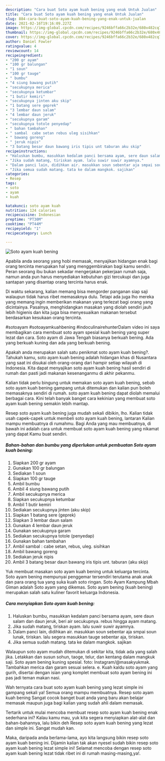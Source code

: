 ```yaml
---
description: "Cara buat Soto ayam kuah bening yang enak Untuk Jualan"
title: "Cara buat Soto ayam kuah bening yang enak Untuk Jualan"
slug: 884-cara-buat-soto-ayam-kuah-bening-yang-enak-untuk-jualan
date: 2021-02-16T19:16:09.227Z
image: https://img-global.cpcdn.com/recipes/9246bffa66c2b32e/680x482cq70/soto-ayam-kuah-bening-foto-resep-utama.jpg
thumbnail: https://img-global.cpcdn.com/recipes/9246bffa66c2b32e/680x482cq70/soto-ayam-kuah-bening-foto-resep-utama.jpg
cover: https://img-global.cpcdn.com/recipes/9246bffa66c2b32e/680x482cq70/soto-ayam-kuah-bening-foto-resep-utama.jpg
author: Daniel Fowler
ratingvalue: 4
reviewcount: 14
recipeingredient:
- "200 gr ayam"
- "100 gr balungan"
- "1 soun"
- "100 gr tauge"
- " bumbu"
- "4 siung bawang putih"
- "secukupnya merica"
- "secukupnya ketumbar"
- "1 butir kemiri"
- "secukupnya jinten aku skip"
- "1 batang sere geprek"
- "3 lembar daun salam"
- "4 lembar daun jeruk"
- "secukupnya garam"
- "secukupnya totole penyedap"
- " bahan tambahan"
- " sambal  cabe setan rebus uleg sisihkan"
- " bawang goreng"
- " jeruk nipis"
- "3 batang besar daun bawang iris tipis unt taburan aku skip"
recipeinstructions:
- "Haluskan bumbu, masukkan kedalam panci bersama ayam, sere daun salam dan daun jeruk, beri air secukupnya. rebus hingga ayam matang."
- "Jika sudah matang, tiriskan ayam. lalu suwir suwir ayamnya."
- "Dalam panci lain, didihkan air. masukkan soun sebentar aja smpai soun lunak, tiriskan. lalu segera masukkan tauge sebentar aja, tiriskan."
- "Jika semua sudah matang. tata ke dalam mangkok. sajikan"
categories:
- Resep
tags:
- soto
- ayam
- kuah

katakunci: soto ayam kuah 
nutrition: 124 calories
recipecuisine: Indonesian
preptime: "PT30M"
cooktime: "PT44M"
recipeyield: "1"
recipecategory: Lunch

---
```



![Soto ayam kuah bening](https://img-global.cpcdn.com/recipes/9246bffa66c2b32e/680x482cq70/soto-ayam-kuah-bening-foto-resep-utama.jpg)

Apabila anda seorang yang hobi memasak, menyajikan hidangan enak bagi orang tercinta merupakan hal yang menggembirakan bagi kamu sendiri. Peran seorang ibu bukan sekadar mengerjakan pekerjaan rumah saja, namun anda pun harus menyediakan kebutuhan gizi tercukupi dan juga santapan yang disantap orang tercinta harus enak.

Di waktu  sekarang, kalian memang bisa mengorder panganan siap saji walaupun tidak harus ribet memasaknya dulu. Tetapi ada juga lho mereka yang memang ingin memberikan makanan yang terlezat bagi orang yang dicintainya. Pasalnya, menghidangkan masakan yang diolah sendiri jauh lebih higienis dan kita juga bisa menyesuaikan makanan tersebut berdasarkan kesukaan orang tercinta. 

#sotoayam #sotoayamkuahbening #indoculinairehunterDalam video ini saya membagikan cara membuat soto ayam spesial kuah bening yang super lezat dan cara. Soto ayam di Jawa Tengah biasanya berkuah bening. Ada yang berkuah kuning dan ada yang berkuah bening.

Apakah anda merupakan salah satu penikmat soto ayam kuah bening?. Tahukah kamu, soto ayam kuah bening adalah hidangan khas di Nusantara yang saat ini disukai oleh orang-orang dari hampir setiap wilayah di Indonesia. Kita dapat menyajikan soto ayam kuah bening hasil sendiri di rumah dan pasti jadi makanan kesenanganmu di akhir pekanmu.

Kalian tidak perlu bingung untuk memakan soto ayam kuah bening, sebab soto ayam kuah bening gampang untuk ditemukan dan kalian pun boleh memasaknya sendiri di rumah. soto ayam kuah bening dapat diolah memalui berbagai cara. Kini telah banyak banget cara kekinian yang membuat soto ayam kuah bening semakin lebih mantap.

Resep soto ayam kuah bening juga mudah sekali dibikin, lho. Kalian tidak usah capek-capek untuk membeli soto ayam kuah bening, lantaran Kalian mampu membuatnya di rumahmu. Bagi Anda yang mau membuatnya, di bawah ini adalah cara untuk membuat soto ayam kuah bening yang nikamat yang dapat Kamu buat sendiri.

<!--inarticleads1-->

##### Bahan-bahan dan bumbu yang diperlukan untuk pembuatan Soto ayam kuah bening:

1. Siapkan 200 gr ayam
1. Gunakan 100 gr balungan
1. Sediakan 1 soun
1. Siapkan 100 gr tauge
1. Ambil  bumbu
1. Ambil 4 siung bawang putih
1. Ambil secukupnya merica
1. Siapkan secukupnya ketumbar
1. Ambil 1 butir kemiri
1. Sediakan secukupnya jinten (aku skip)
1. Siapkan 1 batang sere (geprek)
1. Siapkan 3 lembar daun salam
1. Gunakan 4 lembar daun jeruk
1. Gunakan secukupnya garam
1. Sediakan secukupnya totole (penyedap)
1. Gunakan  bahan tambahan
1. Ambil  sambal : cabe setan, rebus, uleg. sisihkan
1. Ambil  bawang goreng
1. Sediakan  jeruk nipis
1. Ambil 3 batang besar daun bawang iris tipis unt. taburan (aku skip)


Yuk membuat masakan soto ayam kuah bening untuk keluarga tercinta. Soto ayam bening mempunyai penggemar tersendiri terutama anak anak dan para orang tua yang suka kuah soto ringan. Soto Ayam Kampung Mbah Giman adalah Soto ayam yang dikemas. Soto ayam bening (kuah bening) merupakan salah satu kuliner favorit keluarga Indonesia. 

<!--inarticleads2-->

##### Cara menyiapkan Soto ayam kuah bening:

1. Haluskan bumbu, masukkan kedalam panci bersama ayam, sere daun salam dan daun jeruk, beri air secukupnya. rebus hingga ayam matang.
1. Jika sudah matang, tiriskan ayam. lalu suwir suwir ayamnya.
1. Dalam panci lain, didihkan air. masukkan soun sebentar aja smpai soun lunak, tiriskan. lalu segera masukkan tauge sebentar aja, tiriskan.
1. Jika semua sudah matang. tata ke dalam mangkok. sajikan


Walaupun soto ayam mudah ditemukan di sekitar kita, tidak ada yang salah jika. Letakkan dan susun sohun, taoge, telur, dan kentang dalam mangkuk saji. Soto ayam bening kuning spesial. foto: Instagram/@masakyukmak. Tambahkan merica dan garam sesuai selera. e. Kuah kaldu soto ayam yang gurih, disertai dengan isian yang komplet membuat soto ayam bening ini pas jadi teman makan nasi. 

Wah ternyata cara buat soto ayam kuah bening yang lezat simple ini gampang sekali ya! Semua orang mampu membuatnya. Resep soto ayam kuah bening Sangat cocok banget buat anda yang baru akan belajar memasak maupun juga bagi kalian yang sudah ahli dalam memasak.

Tertarik untuk mulai mencoba membuat resep soto ayam kuah bening enak sederhana ini? Kalau kamu mau, yuk kita segera menyiapkan alat-alat dan bahan-bahannya, lalu bikin deh Resep soto ayam kuah bening yang lezat dan simple ini. Sangat mudah kan. 

Maka, daripada anda berlama-lama, ayo kita langsung bikin resep soto ayam kuah bening ini. Dijamin kalian tak akan nyesel sudah bikin resep soto ayam kuah bening lezat simple ini! Selamat mencoba dengan resep soto ayam kuah bening lezat tidak ribet ini di rumah masing-masing,ya!.

